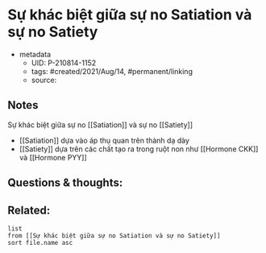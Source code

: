 # Sự khác biệt giữa sự no Satiation và sự no Satiety

- metadata
	- UID: P-210814-1152
	- tags: #created/2021/Aug/14, #permanent/linking
	- source: 

## Notes
Sự khác biệt giữa sự no [[Satiation]] và sự no [[Satiety]]
- [[Satiation]] dựa vào áp thụ quan trên thành dạ dày
- [[Satiety]] dựa trên các chất tạo ra trong ruột non như [[Hormone CKK]] và [[Hormone PYY]]

## Questions & thoughts:

## Related:
```dataview
list
from [[Sự khác biệt giữa sự no Satiation và sự no Satiety]]
sort file.name asc
```
